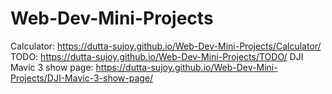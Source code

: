 # Web-Dev-Mini-Projects
Calculator: https://dutta-sujoy.github.io/Web-Dev-Mini-Projects/Calculator/
TODO: https://dutta-sujoy.github.io/Web-Dev-Mini-Projects/TODO/
DJI Mavic 3 show page: https://dutta-sujoy.github.io/Web-Dev-Mini-Projects/DJI-Mavic-3-show-page/
